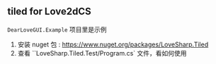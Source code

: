 
## tiled for Love2dCS

`DearLoveGUI.Example` 项目里是示例


1. 安装 nuget 包 : https://www.nuget.org/packages/LoveSharp.Tiled
2. 查看 ``LoveSharp.Tiled.Test/Program.cs`  文件，看如何使用